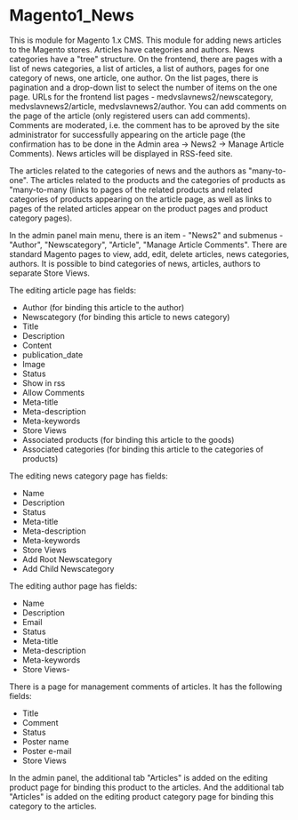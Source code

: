 # Magento1_News
This is module for Magento 1.x CMS.
This module for adding news articles to the Magento stores.
Articles have categories and authors. News categories have a "tree" structure.
On the frontend, there are pages with a list of news categories, a list of articles, a list of authors, pages for one category of news, one article, one author.
On the list pages, there is pagination and a drop-down list to select the number of items on the one page.
URLs for the frontend list pages - medvslavnews2/newscategory, medvslavnews2/article, medvslavnews2/author.
You can add comments on the page of the article (only registered users can add comments). Comments are moderated, i.e. the comment has to be aproved by the site administrator for  successfully appearing on the article page (the confirmation has to be done in the Admin area -> News2 -> Manage Article Comments).
News articles will be displayed in RSS-feed site.

The articles related to the categories of news and the authors as "many-to-one".
The articles related to the products and the categories of products as "many-to-many (links to pages of the related products and related categories of products appearing on the article page, as well as links to pages of the related articles appear on the product pages and product category pages).

In the admin panel main menu, there is an item - "News2" and submenus - "Author", "Newscategory", "Article", "Manage Article Comments".
There are standard Magento pages to view, add, edit, delete articles, news categories, authors.
It is possible to bind categories of news, articles, authors to separate Store Views.

The editing article page has fields:
- Author (for binding this article to the author)
- Newscategory (for binding this article to news category)
- Title
- Description
- Content
- publication_date
- Image
- Status
- Show in rss
- Allow Comments
- Meta-title
- Meta-description
- Meta-keywords
- Store Views
- Associated products (for binding this article to the goods)
- Associated categories (for binding this article to the categories of products)

The editing news category page has fields:
- Name
- Description
- Status
- Meta-title
- Meta-description
- Meta-keywords
- Store Views
- Add Root Newscategory
- Add Child Newscategory

The editing author page has fields:
- Name
- Description
- Email
- Status
- Meta-title
- Meta-description
- Meta-keywords
- Store Views-

There is a page for management comments of articles.
It has the following fields:
- Title
- Comment
- Status
- Poster name
- Poster e-mail
- Store Views

In the admin panel, the additional tab "Articles" is added on the editing product page for binding this product to the articles.
And the additional tab "Articles" is added on the editing product category page for binding this category to the articles.

